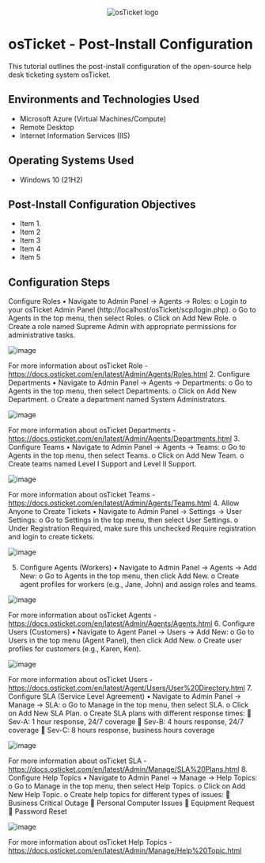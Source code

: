 <p align="center">
<img src="https://i.imgur.com/Clzj7Xs.png" alt="osTicket logo"/>
</p>

<h1>osTicket - Post-Install Configuration</h1>
This tutorial outlines the post-install configuration of the open-source help desk ticketing system osTicket.<br />

<h2>Environments and Technologies Used</h2>

- Microsoft Azure (Virtual Machines/Compute)
- Remote Desktop
- Internet Information Services (IIS)

<h2>Operating Systems Used </h2>

- Windows 10</b> (21H2)

<h2>Post-Install Configuration Objectives</h2>

- Item 1.
- Item 2
- Item 3
- Item 4
- Item 5

<h2>Configuration Steps</h2>

Configure Roles
•	Navigate to Admin Panel -> Agents -> Roles:
o	Login to your osTicket Admin Panel (http://localhost/osTicket/scp/login.php).
o	Go to Agents in the top menu, then select Roles.
o	Click on Add New Role.
o	Create a role named Supreme Admin with appropriate permissions for administrative tasks.

![image](https://github.com/John-Duria/osTicket---Post-Install-Configuration/assets/168502429/0003b368-22cd-483e-9c6a-7b4723c07508)

For more information about osTicket Role - https://docs.osticket.com/en/latest/Admin/Agents/Roles.html 
2. Configure Departments
•	Navigate to Admin Panel -> Agents -> Departments:
o	Go to Agents in the top menu, then select Departments.
o	Click on Add New Department.
o	Create a department named System Administrators.

![image](https://github.com/John-Duria/osTicket---Post-Install-Configuration/assets/168502429/71a26cd3-9b7d-42b5-b8c2-a63714c122cc)

For more information about osTicket Departments - https://docs.osticket.com/en/latest/Admin/Agents/Departments.html 
3. Configure Teams
•	Navigate to Admin Panel -> Agents -> Teams:
o	Go to Agents in the top menu, then select Teams.
o	Click on Add New Team.
o	Create teams named Level I Support and Level II Support.

![image](https://github.com/John-Duria/osTicket---Post-Install-Configuration/assets/168502429/809ab3b0-e216-4465-96fa-fecc9d6e4673)

For more information about osTicket Teams - https://docs.osticket.com/en/latest/Admin/Agents/Teams.html 
4. Allow Anyone to Create Tickets
•	Navigate to Admin Panel -> Settings -> User Settings:
o	Go to Settings in the top menu, then select User Settings.
o	Under Registration Required, make sure this unchecked Require registration and login to create tickets.

![image](https://github.com/John-Duria/osTicket---Post-Install-Configuration/assets/168502429/94ed3fe7-0b48-40d1-aeea-79a880331dd2)

5. Configure Agents (Workers)
•	Navigate to Admin Panel -> Agents -> Add New:
o	Go to Agents in the top menu, then click Add New.
o	Create agent profiles for workers (e.g., Jane, John) and assign roles and teams.

![image](https://github.com/John-Duria/osTicket---Post-Install-Configuration/assets/168502429/a17fd6d2-5b4c-4780-a609-892c5157f4b5)

For more information about osTicket Agents - https://docs.osticket.com/en/latest/Admin/Agents/Agents.html 
6. Configure Users (Customers)
•	Navigate to Agent Panel -> Users -> Add New:
o	Go to Users in the top menu (Agent Panel), then click Add New.
o	Create user profiles for customers (e.g., Karen, Ken).

![image](https://github.com/John-Duria/osTicket---Post-Install-Configuration/assets/168502429/5e975a9e-385c-40c2-9abe-3fc0d224b111)

For more information about osTicket Users - https://docs.osticket.com/en/latest/Agent/Users/User%20Directory.html 
7. Configure SLA (Service Level Agreement)
•	Navigate to Admin Panel -> Manage -> SLA:
o	Go to Manage in the top menu, then select SLA.
o	Click on Add New SLA Plan.
o	Create SLA plans with different response times:
	Sev-A: 1 hour response, 24/7 coverage
	Sev-B: 4 hours response, 24/7 coverage
	Sev-C: 8 hours response, business hours coverage

![image](https://github.com/John-Duria/osTicket---Post-Install-Configuration/assets/168502429/e0c1c7da-f456-4357-96f0-8088339c3eab)

For more information about osTicket SLA - https://docs.osticket.com/en/latest/Admin/Manage/SLA%20Plans.html 
8. Configure Help Topics
•	Navigate to Admin Panel -> Manage -> Help Topics:
o	Go to Manage in the top menu, then select Help Topics.
o	Click on Add New Help Topic.
o	Create help topics for different types of issues:
	Business Critical Outage
	Personal Computer Issues
	Equipment Request
	Password Reset

![image](https://github.com/John-Duria/osTicket---Post-Install-Configuration/assets/168502429/ce97738d-26f0-4722-9821-e2efc191c0c8)

For more information about osTicket Help Topics - https://docs.osticket.com/en/latest/Admin/Manage/Help%20Topic.html 
